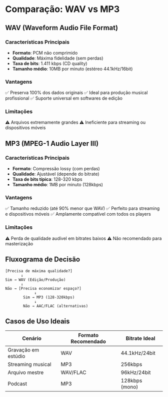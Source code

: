 # Comparação: WAV vs MP3

## WAV (Waveform Audio File Format)
### Características Principais
- **Formato**: PCM não comprimido
- **Qualidade**: Máxima fidelidade (sem perdas)
- **Taxa de bits**: 1.411 kbps (CD quality)
- **Tamanho médio**: 10MB por minuto (estéreo 44.1kHz/16bit)

### Vantagens
✅ Preserva 100% dos dados originais
✅ Ideal para produção musical profissional
✅ Suporte universal em softwares de edição

### Limitações
⚠️ Arquivos extremamente grandes
⚠️ Ineficiente para streaming ou dispositivos móveis

## MP3 (MPEG-1 Audio Layer III)
### Características Principais
- **Formato**: Compressão lossy (com perdas)
- **Qualidade**: Ajustável (depende do bitrate)
- **Taxa de bits típica**: 128-320 kbps
- **Tamanho médio**: 1MB por minuto (128kbps)

### Vantagens
✅ Tamanho reduzido (até 90% menor que WAV)
✅ Perfeito para streaming e dispositivos móveis
✅ Amplamente compatível com todos os players

### Limitações
⚠️ Perda de qualidade audível em bitrates baixos
⚠️ Não recomendado para masterização

## Fluxograma de Decisão
```
[Precisa de máxima qualidade?]
       ↓
Sim → WAV (Edição/Produção)
       ↓
Não → [Precisa economizar espaço?]
             ↓
        Sim → MP3 (128-320kbps)
             ↓
        Não → AAC/FLAC (alternativas)
```

## Casos de Uso Ideais
| Cenário               | Formato Recomendado | Bitrate Ideal     |
|-----------------------|---------------------|-------------------|
| Gravação em estúdio   | WAV                 | 44.1kHz/24bit     |
| Streaming musical     | MP3                 | 256kbps           |
| Arquivo mestre        | WAV/FLAC            | 96kHz/24bit       |
| Podcast               | MP3                 | 128kbps (mono)    |
